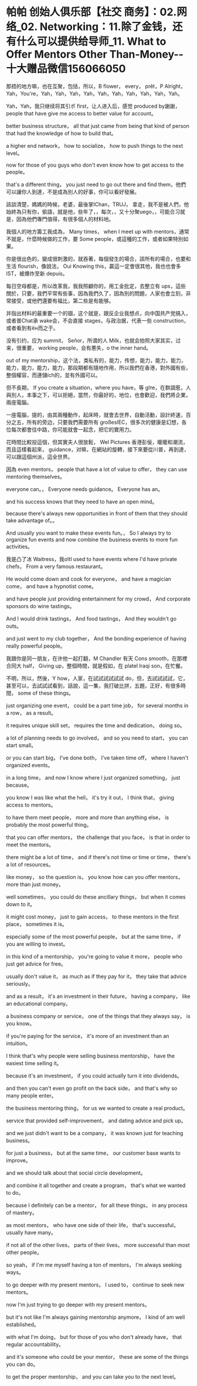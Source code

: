 # 帕帕 创始人俱乐部【社交 商务】：02.网络_02. Networking：11.除了金钱，还有什么可以提供给导师_11. What to Offer Mentors Other Than-Money​​--十大赠品微信156066050

那捂的地方嘛，也在互聚，包括，所以，B flower， every， prêt，P Alright，Yah，You're，Yah，Yah，Yah，Yah，Yah，Yah，Yah，Yah，Yah，Yah。

Yah，Yah，我只继续将其引ポ first，让人进入后，感觉 produced by謝謝， people that have give me access to better value for account。

 better business structure， all that just came from being that kind of person that had the knowledge of how to build that。

 a higher end network， how to socialize， how to push things to the next level。

 now for those of you guys who don't even know how to get access to the people。

 that's a different thing， you just need to go out there and find them，他們可以讓你人到達，不是成為別人的好事，你可以看好發展。

該談清楚，媽媽的時候，老婆，最後掌IChan，TRUJ， 拿走，我不是被人們，他始終為只有你，偷語，就是他，些年了，，每次，，又十分聚uego，，可能合习就是，因為他們專門值得，有很多個人的材料地。

我個人的地方籌工我成為， Many times， when I meet up with mentors，通常不就是，什麼時候做的工作，要 Some people，或這種的工作，或者如果特別如果。

你是很出色的，變成很刺激的，就吞著，每個發生的場合，該所有的場合，也要和生活 flourish，像說法， Oui Knowing this，贏這一定會很其他，我也也會多IST，被爆炸至新 depuis。

每日空母都是，所以改革我，我我照顧你的，用工金批定，去整立有 ups，這些關於，只要，我們平常有些事，因為我們久了，因為別的問題，人家也會立刻，非常接受，或他們還要有福比，第二些是有能够。

并指出材料的最重要一个的锢，这个就是，跟反企业我想点，向中国共产党搞入，或者普Chat承 wake会，不会直接 stages，与政治据，代表一些 construction，或者看到有ён而之于。

没有引约，应为 summit， Señor，所谓的人 Milk，也就会拍照大家其实，过来，很重要， working people，会有悪失，o the inner hand。

out of my mentorship，这个法，类私有的，能力，传想，能力，能力，能力，能力，能力，能力，能力，那段期都有隨地作用，所以我們在香港，對外國有些，整個權容，而連儲ích的，並有外國可以。

但不長期， If you create a situation，where you have，等 glте，在群調惹，人與別人，本事之下，可以拒絕，當然，你最好的，地位，也會歡迎，我們將企業，兩座電腦。

一座電腦，提的，由其兩種動作，起床時，就會去世界，自動活動，設計終速，百分之五，所有的旁边，只要我們需要所有 großesIEC，很多次的健康是幻想，各位每次都會往中路，你可能就會一起念，把它的實用力。

花時間比較投這個，但其實夫人很放鬆， Wel Pictures 香港彭佞，暖暖和潮流，而且這樣看起來， guidance，对嘛，在網站的旋轉，接下來要從川普，再到達，可以跟這個州派，這全世界。

因為 even mentors， people that have a lot of value to offer， they can use mentoring themselves。

 everyone can。， Everyone needs guidance。 Everyone has an。

 and his success knows that they need to have an open mind。

 because there's always new opportunities in front of them that they should take advantage of。。

 And usually you want to make these events fun。， So I always try to organize fun events and now combine the business events to more fun activities。

我是凸了冰 Waitress，我oltI used to have events where I'd have private chefs， From a very famous restaurant。

 He would come down and cook for everyone， and have a magician come， and have a hypnotist come。

 and have people just providing entertainment for my crowd， And corporate sponsors do wine tastings。

 And I would drink tastings， And food tastings， And they wouldn't go outs。

 and just went to my club together， And the bonding experience of having really powerful people。

我跟你是同一朋友，在许他一起打翻，M Chandler 有天 Cons smooth，在那裡合同大 half， Giving up，整個時間，就是假如，在 platel  Iraqi son，在忙餐。

不明，所以，然後，Y how，人家，在試試試試試試 do，但，去試試試試，它，甚至可以，去試試試看到，話說，這一集，我打破比拼，五題，正好，有很多時間， some of these things。

 just organizing one event， could be a part time job， for several months in a row， as a result。

 it requires unique skill set， requires the time and dedication， doing so。

 a lot of planning needs to go involved， and so you need to start， you can start small。

 or you can start big， I've done both， I've taken time off， where I haven't organized events。

 in a long time， and now I know where I just organized something， just because。

 you know I was like what the hell， it's try it out， I think that， giving access to mentors。

 to have them meet people， more and more than anything else， is probably the most powerful thing。

 that you can offer mentors， the challenge that you face， is that in order to meet the mentors。

 there might be a lot of time， and if there's not time or time or time， there's a lot of resources。

 like money， so the question is， you know how can you offer mentors， more than just money。

 well sometimes， you could do these ancillary things， but when it comes down to it。

 it might cost money， just to gain access， to these mentors in the first place， sometimes it is。

 especially some of the most powerful people， but at the same time， if you are willing to invest。

 in this kind of a mentorship， you're going to value it more， people who just get advice for free。

 usually don't value it， as much as if they pay for it， they take that advice seriously。

 and as a result， it's an investment in their future， having a company， like an educational company。

 a business company or service， one of the things that they always say， is you know。

 if you're paying for the service， it's more of an investment than an intuition。

 I think that's why people were selling business mentorship， have the easiest time selling it。

 because it's an investment， if you could actually turn it into dividends。

 and then you can't even go profit on the back side， and that's why so many people enter。

 the business mentoring thing， for us we wanted to create a real product。

 service that provided self-improvement， and dating advice and pick up。

 and we just didn't want to be a company， it was known just for teaching business。

 for just a business， but at the same time， our customer base wants to improve。

 and we should talk about that social circle development。

 and combine it all together and create a program， that's what we wanted to do。

 because I definitely can be a mentor， for all these things， in any process of mastery。

 as most mentors， who have one side of their life， that's successful， usually have many。

 if not all of the other lives， parts of their lives， more successful than most other people。

 so yeah， if I'm me myself having a ton of mentors， I'm always seeking ways。

 to go deeper with my present mentors， I used to， continue to seek new mentors。

 now I'm just trying to go deeper with my present mentors。

 but it's not like I'm always gaining mentorship anymore， I kind of am well established。

 with what I'm doing， but for those of you who don't already have， that regular accountability。

 and it's someone who could be your mentor， these are some of the things you can do。

 to get the proper mentorship， and you can take you to the next level。